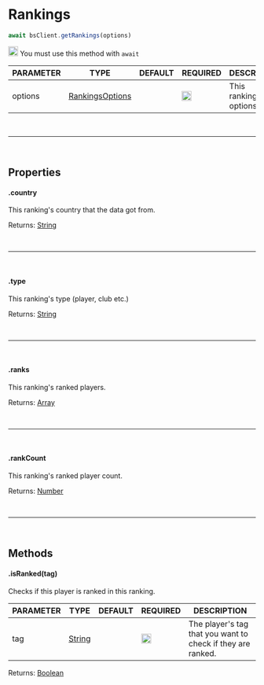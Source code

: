 # Rankings

```js
await bsClient.getRankings(options)
```

<img src="https://i.imgur.com/Gbv8zQs.png" height="20" alt="Exclamation"> You must use this method with `await`

| PARAMETER      | TYPE                                                                                      | DEFAULT | REQUIRED  | DESCRIPTION                                        |
| -------------- | ----------------------------------------------------------------------------------------- | ------- | --------- | -------------------------------------------------- |
|     options     |   [RankingsOptions](/js/typedef/rankingsoptions)  |         |    <img src="https://cdn.discordapp.com/emojis/849196541126508565.png?v=1" height="20">     |            This rankings's options.              |

<br>
<hr>
<br>

## Properties

#### .country
This ranking's country that the data got from.

Returns: [String](https://developer.mozilla.org/en-US/docs/Web/JavaScript/Reference/Global_Objects/String)

<br>
<hr>
<br>

#### .type
This ranking's type (player, club etc.)

Returns: [String](https://developer.mozilla.org/en-US/docs/Web/JavaScript/Reference/Global_Objects/String)

<br>
<hr>
<br>

#### .ranks
This ranking's ranked players.

Returns: [Array](https://developer.mozilla.org/en-US/docs/Web/JavaScript/Reference/Global_Objects/Array)

<br>
<hr>
<br>

#### .rankCount
This ranking's ranked player count.

Returns: [Number](https://developer.mozilla.org/en-US/docs/Web/JavaScript/Reference/Global_Objects/Number)

<br>
<hr>
<br>

## Methods

#### .isRanked(tag)
Checks if this player is ranked in this ranking.

| PARAMETER      | TYPE                                                                                      | DEFAULT | REQUIRED  | DESCRIPTION                                        |
| -------------- | ----------------------------------------------------------------------------------------- | ------- | --------- | -------------------------------------------------- |
|    tag      |   [String](https://developer.mozilla.org/en-US/docs/Web/JavaScript/Reference/Global_Objects/String)    |         |    <img src="https://cdn.discordapp.com/emojis/849196541126508565.png?v=1" height="20">     |        The player's tag that you want to check if they are ranked.                |

Returns: [Boolean](https://developer.mozilla.org/en-US/docs/Web/JavaScript/Reference/Global_Objects/Boolean)
